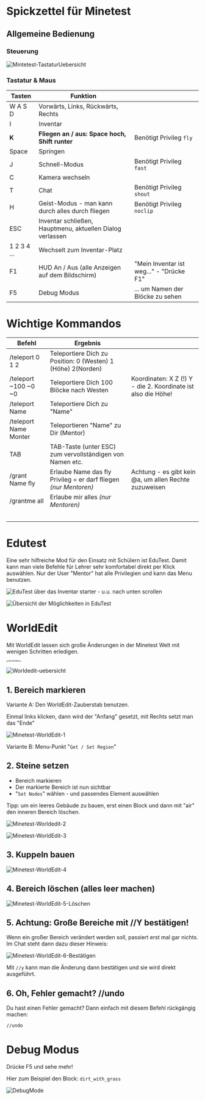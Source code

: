 # Spickzettel für Minetest

## Allgemeine Bedienung

### Steuerung

![Mintetest-TastaturUebersicht](Mintetest-TastaturUebersicht-5717574.png)

### Tastatur & Maus 

| Tasten      | Funktion                                                  |                                          |
| ----------- | --------------------------------------------------------- | ---------------------------------------- |
| W A S D     | Vorwärts, Links, Rückwärts, Rechts                        |                                          |
| I           | Inventar                                                  |                                          |
| **K**       | **Fliegen an / aus: Space hoch, Shift runter**            | Benötigt Privileg `fly`                  |
| Space       | Springen                                                  |                                          |
| J           | Schnell-Modus                                             | Benötigt Privileg `fast`                 |
| C           | Kamera wechseln                                           |                                          |
| T           | Chat                                                      | Benötigt Privileg `shout`                |
| H           | Geist-Modus - man kann durch alles durch fliegen          | Benötigt Privileg `noclip`               |
| ESC         | Inventar schließen, Hauptmenu, aktuellen Dialog verlassen |                                          |
| 1 2 3 4 ... | Wechselt zum Inventar-Platz                               |                                          |
| F1          | HUD An / Aus (alle Anzeigen auf dem Bildschirm)           | "Mein Inventar ist weg..." - "Drücke F1" |
| F5          | Debug Modus                                               | ... um Namen der Blöcke zu sehen         |

# Wichtige Kommandos

| Befehl                | Ergebnis                                                     |                                                              |
| --------------------- | ------------------------------------------------------------ | ------------------------------------------------------------ |
| /teleport 0 1 2       | Teleportiere Dich zu Position: 0 (Westen) 1 (Höhe) 2(Norden) |                                                              |
| /teleport ~100 ~0 ~0  | Teleportiere Dich 100 Blöcke nach Westen                     | Koordinaten: X Z (!) Y - die 2. Koordinate ist also die Höhe! |
| /teleport Name        | Teleportiere Dich zu "Name"                                  |                                                              |
| /teleport Name Monter | Teleportieren "Name" zu Dir (Mentor)                         |                                                              |
| TAB                   | TAB-Taste (unter ESC) zum vervollständigen von Namen etc.    |                                                              |
| /grant Name fly       | Erlaube Name das fly Privileg = er darf fliegen *(nur Mentoren)* | Achtung - es gibt kein @a, um allen Rechte zuzuweisen        |
| /grantme all          | Erlaube mir alles *(nur Mentoren)*                           |                                                              |
|                       |                                                              |                                                              |
|                       |                                                              |                                                              |
|                       |                                                              |                                                              |
|                       |                                                              |                                                              |
|                       |                                                              |                                                              |

# Edutest

Eine sehr hilfreiche Mod für den Einsatz mit Schülern ist EduTest. Damit kann man viele Befehle für Lehrer sehr komfortabel direkt per Klick auswählen. Nur der User "Mentor" hat alle Privilegien und kann das Menu benutzen.

![EduTest über das Inventar starter - u.u. nach unten scrollen ](Minetest-Edutest1.png)

![Übersicht der Möglichkeiten in EduTest](Minetest-Edutest2.png)

# WorldEdit

Mit WorldEdit lassen sich große Änderungen in der Minetest Welt mit wenigen Schritten erledigen.

<img src="WorldEditMenu.png" alt="WorldEditMenu" style="zoom:33%;" />

![Worldedit-uebersicht](Worldedit-uebersicht.png)

## 1. Bereich markieren

Variante A: Den WorldEdit-Zauberstab benutzen. 

Einmal links klicken, dann wird der "Anfang" gesetzt, mit Rechts setzt man das "Ende"

![Minetest-WorldEdit-1](Minetest-WorldEdit-1.png)

Variante B: Menu-Punkt "`Get / Set Region`"

## 2. Steine setzen

- Bereich markieren
- Der markierte Bereich ist nun sichtbar
- "`Set Nodes`" wählen - und passendes Element auswählen

Tipp: um ein leeres Gebäude zu bauen, erst einen Block und dann mit "air" den inneren Bereich löschen.

![Minetest-Worldedit-2](Minetest-Worldedit-2.png)

![Minetest-WorldEdit-3](Minetest-WorldEdit-3.png)

## 3. Kuppeln bauen

![Minetest-WorldEdit-4](Minetest-WorldEdit-4.png)

## 4. Bereich  löschen (alles leer machen)

![Minetest-WorldEdit-5-Löschen](Minetest-WorldEdit-5-Löschen.png)



## 5. Achtung: Große Bereiche mit //Y bestätigen!

Wenn ein großer Bereich verändert werden soll, passiert erst mal gar nichts. Im Chat steht dann dazu dieser Hinweis:

![Minetest-WorldEdit-6-Bestätigen](Minetest-WorldEdit-6-Bestätigen.png)

Mit `//y` kann man die Änderung dann bestätigen und sie wird direkt ausgeführt.

## 6. Oh, Fehler gemacht? //undo

Du hast einen Fehler gemacht? Dann einfach mit diesem Befehl rückgängig machen:

`//undo`

# Debug Modus

Drücke F5 und sehe mehr!

Hier zum Beispiel den Block: `dirt_with_grass`

![DebugMode](DebugMode.png)
